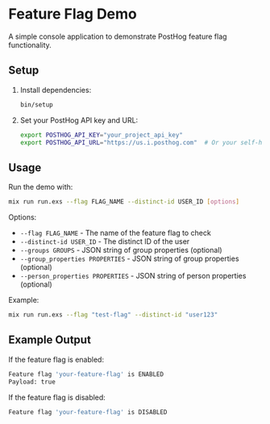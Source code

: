 # Feature Flag Demo

A simple console application to demonstrate PostHog feature flag functionality.

## Setup

1. Install dependencies:
   ```bash
   bin/setup
   ```

2. Set your PostHog API key and URL:
   ```bash
   export POSTHOG_API_KEY="your_project_api_key"
   export POSTHOG_API_URL="https://us.i.posthog.com"  # Or your self-hosted instance
   ```

## Usage

Run the demo with:
```bash
mix run run.exs --flag FLAG_NAME --distinct-id USER_ID [options]
```

Options:
- `--flag FLAG_NAME` - The name of the feature flag to check
- `--distinct-id USER_ID` - The distinct ID of the user
- `--groups GROUPS` - JSON string of group properties (optional)
- `--group_properties PROPERTIES` - JSON string of group properties (optional)
- `--person_properties PROPERTIES` - JSON string of person properties (optional)

Example:
```bash
mix run run.exs --flag "test-flag" --distinct-id "user123"
```

## Example Output

If the feature flag is enabled:

```bash
Feature flag 'your-feature-flag' is ENABLED
Payload: true
```

If the feature flag is disabled:

```bash
Feature flag 'your-feature-flag' is DISABLED
```

